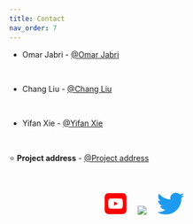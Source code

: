 ```yaml
---
title: Contact
nav_order: 7
---
```




* Omar Jabri - [@Omar Jabri](https://github.com/OmarJabri7)
<br />

* Chang Liu - [@Chang Liu](https://github.com/Cliu1993)
<br />

* Yifan Xie - [@Yifan Xie](https://github.com/Yifan-Xie)
<br />

⭐️ **Project address** - [@Project address](https://github.com/OmarJabri7/Cycle_Buddy)


<p align="center">
    <br />
    <br />
    <a href="https://www.youtube.com/channel/UC4mHw6LXU8YYIvdZxgI5Btw"><img height=40 src="images/Youtube_logo.png"></img></a>&nbsp;&nbsp;&nbsp;&nbsp;
    <a href=""><img height=40 src="images/Octocat_.png"></img></a>&nbsp;&nbsp;&nbsp;&nbsp;
    <a href=""><img height=40 src="images/Twitter_logo.png"></img></a>&nbsp;&nbsp;&nbsp;&nbsp;
    <br /></ p>
